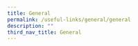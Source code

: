 ```yaml
---
title: General
permalink: /useful-links/general/general
description: ""
third_nav_title: General
---
```

